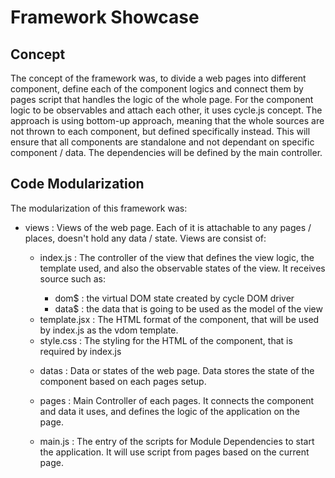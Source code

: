 # Framework Showcase

## Concept

The concept of the framework was, to divide a web pages into different component, define each of the component logics and connect them by pages script that handles the logic of the whole page. For the component logic to be observables and attach each other, it uses cycle.js concept. The approach is using bottom-up approach, meaning that the whole sources are not thrown to each component, but defined specifically instead. This will ensure that all components are standalone and not dependant on specific component / data. The dependencies will be defined by the main controller.

## Code Modularization

The modularization of this framework was:

- views
	: Views of the web page. Each of it is attachable to any pages / places,
	doesn't hold any data / state. Views are consist of:
	
	- index.js
		: The controller of the view that defines the view logic, the template used, and also the observable states of the view. It receives <Object>source such as:
		- <State>dom$ : the virtual DOM state created by cycle DOM driver
		- <State>data$ : the data that is going to be used as the model of the view
	- template.jsx
		: The HTML format of the component, that will be used by index.js as the vdom template.
	- style.css
		: The styling for the HTML of the component, that is required by index.js

- datas
	: Data or states of the web page. Data stores the state of the component based on each pages setup.

- pages
	: Main Controller of each pages. It connects the component and data it uses, and defines the logic of the application on the page.
	
- main.js
	: The entry of the scripts for Module Dependencies to start the application. It will use script from pages based on the current page.